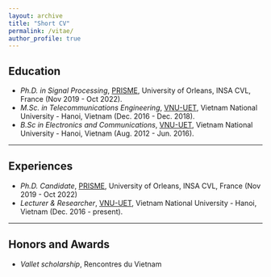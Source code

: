 ```yaml
---
layout: archive
title: "Short CV"
permalink: /vitae/
author_profile: true
---
```


## Education

* *Ph.D. in Signal Processing*, [PRISME](https://www.centralesupelec.fr/), University of Orleans, INSA CVL, France (Nov 2019 - Oct 2022).
* *M.Sc. in Telecommunications Engineering*, [VNU-UET](http://uet.vnu.edu.vn/), Vietnam National University - Hanoi, Vietnam (Dec. 2016 - Dec. 2018). 
* *B.Sc in Electronics and Communications*, [VNU-UET](http://uet.vnu.edu.vn/), Vietnam National University - Hanoi, Vietnam (Aug. 2012 - Jun. 2016). 


---
## Experiences

* *Ph.D. Candidate*, [PRISME](https://www.centralesupelec.fr/), University of Orleans, INSA CVL, France  (Nov 2019 - Oct 2022)
* *Lecturer & Researcher*, [VNU-UET](http://uet.vnu.edu.vn/), Vietnam National University - Hanoi, Vietnam (Dec. 2016 - present). 

---
## Honors and Awards

* *Vallet scholarship*, Rencontres du Vietnam
